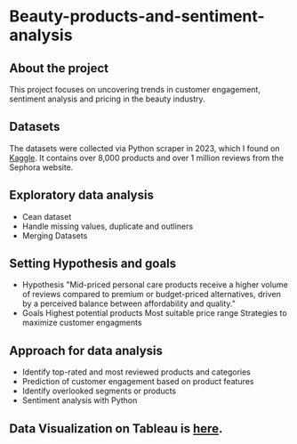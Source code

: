 # Beauty-products-and-sentiment-analysis

## About the project
This project focuses on uncovering trends in customer engagement, sentiment analysis and pricing in the beauty industry.

## Datasets
The datasets were collected via Python scraper in 2023, which I found on [Kaggle](https://www.kaggle.com/datasets/nadyinky/sephora-products-and-skincare-reviews). It contains over 8,000 products and over 1 million reviews from the Sephora website.


## Exploratory data analysis
- Cean dataset
- Handle missing values, duplicate and outliners
- Merging Datasets
  
## Setting Hypothesis and goals
- Hypothesis "Mid-priced personal care products receive a higher volume of reviews compared to premium or budget-priced alternatives, driven by a perceived balance between affordability and quality."
- Goals
  Highest potential products
  Most suitable price range
  Strategies to maximize customer engagments
  
## Approach for data analysis
- Identify top-rated and most reviewed products and categories
- Prediction of customer engagement based on product features
- Identify overlooked segments or products 
- Sentiment analysis with Python





## Data Visualization on Tableau is [here](https://public.tableau.com/app/profile/phasiri.honsa/viz/BeautyProductsandSentimentAnalysis/Story1).



